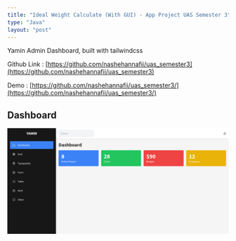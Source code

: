 ```yaml
---
title: "Ideal Weight Calculate (With GUI) - App Project UAS Semester 3"
type: "Java"
layout: "post"
---
```


Yamin Admin Dashboard, built with tailwindcss

Github Link : [https://github.com/nashehannafii/uas_semester3](https://github.com/nashehannafii/uas_semester3)

Demo : [https://github.com/nashehannafii/uas_semester3/](https://github.com/nashehannafii/uas_semester3/)

## Dashboard

![Dashboard](/assets/projects/yamin/dashboard.png)